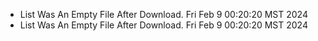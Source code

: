 *  List Was An Empty File After Download. Fri Feb  9 00:20:20 MST 2024
*  List Was An Empty File After Download. Fri Feb  9 00:20:20 MST 2024
